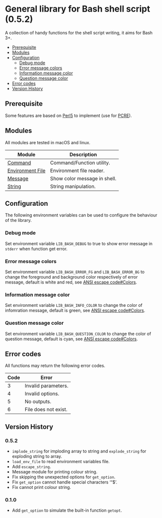 # General library for Bash shell script (0.5.2)

A collection of handy functions for the shell script writing, it aims for Bash 3+.

* [Prerequisite](#prerequisite)
* [Modules](#modules)
* [Configuration](#configuration)
  * [Debug mode](#debug-mode)
  * [Error message colors](#error-message-colors)
  * [Information message color](#information-message-color)
  * [Question message color](#question-message-color)
* [Error codes](#error-codes)
* [Version History](#version-history)

## Prerequisite

Some features are based on [Perl5](https://www.perl.org) to implement (use for [PCRE](http://www.pcre.org/)).

## Modules

All modules are tested in macOS and linux.

Module | Description
----- | -----
[Command](doc/command.md) | Command/Function utility.
[Environment File](doc/env.md) | Environment file reader.
[Message](doc/message.md) | Show color message in shell.
[String](doc/string.md) | String manipulation.

## Configuration

The following environment variables can be used to configure the behaviour of the library.

### Debug mode

Set environment variable `LIB_BASH_DEBUG` to true to show error message in `stderr` when function get error.

### Error message colors

Set environment variable `LIB_BASH_ERROR_FG` and `LIB_BASH_ERROR_BG` to change the foreground and background color respectively of error message, default is white and red, see [ANSI escape code#Colors](https://en.wikipedia.org/wiki/ANSI_escape_code#Colors).

### Information message color

Set environment variable `LIB_BASH_INFO_COLOR` to change the color of infomration message, default is green, see [ANSI escape code#Colors](https://en.wikipedia.org/wiki/ANSI_escape_code#Colors).

### Question message color

Set environment variable `LIB_BASH_QUESTION_COLOR` to change the color of question message, default is cyan, see [ANSI escape code#Colors](https://en.wikipedia.org/wiki/ANSI_escape_code#Colors).

## Error codes

All functions may return the following error codes.

Code | Error
----- | -----
3 | Invalid parameters.
4 | Invalid options.
5 | No outputs.
6 | File does not exist.

## Version History

### 0.5.2

* `implode_string` for imploding array to string and `explode_string` for exploding string to array.
* `load_env_file` to read environment variables file.
* Add `escape_string`.
* Message module for printing colour string.
* Fix skipping the unexpected options for `get_option`.
* Fix `get_option` cannot handle special characters ‘“\$’.
* Fix cannot print colour string.

### 0.1.0

* Add `get_option` to simulate the built-in function `getopt`.
